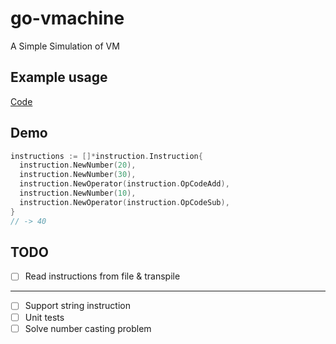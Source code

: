 # go-vmachine

A Simple Simulation of VM

## Example usage

[Code](./cmd/app/app.go)

## Demo

```go
instructions := []*instruction.Instruction{
  instruction.NewNumber(20),
  instruction.NewNumber(30),
  instruction.NewOperator(instruction.OpCodeAdd),
  instruction.NewNumber(10),
  instruction.NewOperator(instruction.OpCodeSub),
}
// -> 40
```

## TODO

- [ ] Read instructions from file & transpile

---

- [ ] Support string instruction
- [ ] Unit tests
- [ ] Solve number casting problem
